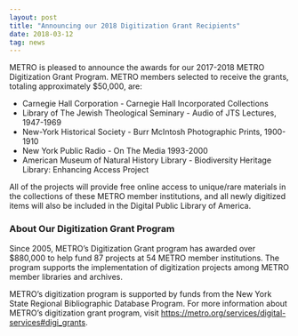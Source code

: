 ```yaml
---
layout: post
title: "Announcing our 2018 Digitization Grant Recipients"
date: 2018-03-12
tag: news
---
```


METRO is pleased to announce the awards for our 2017-2018 METRO Digitization Grant Program. METRO members selected to receive the grants, totaling approximately $50,000, are:
 
- Carnegie Hall Corporation - Carnegie Hall Incorporated Collections   
- Library of The Jewish Theological Seminary - Audio of JTS Lectures, 1947-1969  
- New-York Historical Society - Burr McIntosh Photographic Prints, 1900-1910   
- New York Public Radio - On The Media 1993-2000   
- American Museum of Natural History Library - Biodiversity Heritage Library: Enhancing Access Project
  
All of the projects will provide free online access to unique/rare materials in the collections of these METRO member institutions, and all newly digitized items will also be included in the Digital Public Library of America. 
 
### About Our Digitization Grant Program  
Since 2005, METRO’s Digitization Grant program has awarded over $880,000 to help fund 87 projects at 54 METRO member institutions. The program supports the implementation of digitization projects among METRO member libraries and archives.

METRO’s digitization program is supported by funds from the New York State Regional Bibliographic Database Program. For more information about METRO’s digitization grant program, visit https://metro.org/services/digital-services#digi_grants.


